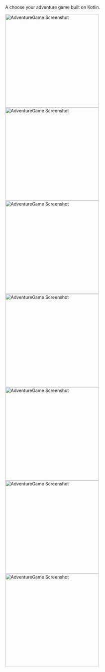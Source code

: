 A choose your adventure game built on Kotlin.


<div>
    <img src="AdventureGame/adventuregame1.png" alt="AdventureGame Screenshot" width="300">

</div>


<div>
      <img src="AdventureGame/AdventureGame2.png" alt="AdventureGame Screenshot" width="300">

  <img src="AdventureGame/AdventureGame3.png" alt="AdventureGame Screenshot" width="300">

</div>

<div>
      <img src="AdventureGame/AdventureGame4.png" alt="AdventureGame Screenshot" width="300">

  <img src="AdventureGame/AdventureGame5.png" alt="AdventureGame Screenshot" width="300">
</div>
<div>
      <img src="AdventureGame/AdventureGame6.png" alt="AdventureGame Screenshot" width="300">

  <img src="AdventureGame/AdventureGame7.png" alt="AdventureGame Screenshot" width="300">
</div>
